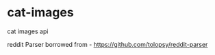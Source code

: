 # cat-images
cat images api


reddit Parser borrowed from - https://github.com/tolopsy/reddit-parser
